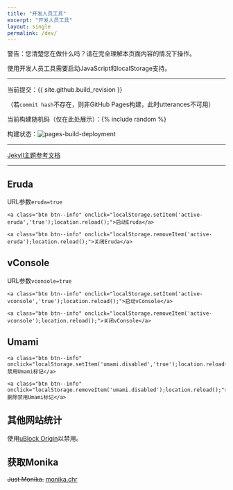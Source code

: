 ```yaml
---
title: "开发人员工具"
excerpt: "开发人员工具"
layout: single
permalink: /dev/
---
```


<p class="notice--danger">
    警告：您清楚您在做什么吗？请在完全理解本页面内容的情况下操作。
</p>
<p class="notice--info">
    使用开发人员工具需要启动JavaScript和localStorage支持。
</p>

------

当前提交：{{ site.github.build_revision }}

（若`commit hash`不存在，则非GitHub Pages构建，此时utterances不可用）

当前构建随机码（仅在此处展示）：{% include random %}

构建状态：![pages-build-deployment](https://github.com/lwd-temp/lwd-temp.github.io-jekyll/actions/workflows/pages/pages-build-deployment/badge.svg)

------

[Jekyll主题参考文档](https://mmistakes.github.io/minimal-mistakes/docs/quick-start-guide/)

------

## Eruda

URL参数`eruda=true`

<div class="eruda-btns">

    <a class="btn btn--info" onclick="localStorage.setItem('active-eruda','true');location.reload();">启动Eruda</a>

    <a class="btn btn--info" onclick="localStorage.removeItem('active-eruda');location.reload();">关闭Eruda</a>

</div>

## vConsole

URL参数`vconsole=true`

<div class="vconsole-btns">

    <a class="btn btn--info" onclick="localStorage.setItem('active-vconsole','true');location.reload();">启动vConsole</a>

    <a class="btn btn--info" onclick="localStorage.removeItem('active-vconsole');location.reload();">关闭vConsole</a>

</div>

<!--

```html
<script data-cfasync="false">
;(function () {
    var src = '//unpkg.com/eruda@latest/eruda.js';
    if (!/eruda=true/.test(window.location) && localStorage.getItem('active-eruda') != 'true') return;
    document.write('<scr' + 'ipt src="' + src + '"></scr' + 'ipt>');
    document.write('<scr' + 'ipt>eruda.init();</scr' + 'ipt>');
})();
;(function () {
    var src = '//unpkg.com/vconsole@latest/dist/vconsole.min.js';
    if (!/vconsole=true/.test(window.location) && localStorage.getItem('active-vconsole') != 'true') return;
    document.write('<scr' + 'ipt src="' + src + '"></scr' + 'ipt>');
    document.write('<scr' + 'ipt>var vConsole = new window.VConsole();</scr' + 'ipt>');
})();
</script>
```

-->

## Umami

<div class="umami-btns">

    <a class="btn btn--info" onclick="localStorage.setItem('umami.disabled','true');location.reload();">禁用Umami标记</a>

    <a class="btn btn--info" onclick="localStorage.removeItem('umami.disabled');location.reload();">删除禁用Umami标记</a>

</div>

## 其他网站统计
使用[uBlock Origin](https://ublockorigin.com/)以禁用。

## 获取Monika
~~Just Monika.~~ [monika.chr](/assets/media/ddlc_characters/monika.chr)
